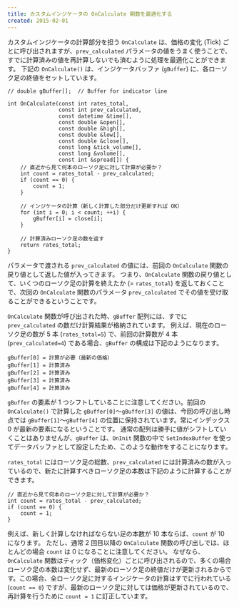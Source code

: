 ```yaml
---
title: カスタムインジケータの OnCalculate 関数を最適化する
created: 2015-02-01
---
```


カスタムインジケータの計算部分を担う `OnCalculate` は、価格の変化 (Tick) ごとに呼び出されますが、`prev_calculated` パラメータの値をうまく使うことで、すでに計算済みの値を再計算しないでも済むように処理を最適化ことができます。
下記の `OnCalculate()` は、インジケータバッファ (`gBuffer`) に、各ローソク足の終値をセットしています。

```mql
// double gBuffer[];  // Buffer for indicator line

int OnCalculate(const int rates_total,
                const int prev_calculated,
                const datetime &time[],
                const double &open[],
                const double &high[],
                const double &low[],
                const double &close[],
                const long &tick_volume[],
                const long &volume[],
                const int &spread[]) {
    // 直近から見て何本のローソク足に対して計算が必要か？
    int count = rates_total - prev_calculated;
    if (count == 0) {
        count = 1;
    }

    // インジケータの計算（新しく計算した部分だけ更新すれば OK）
    for (int i = 0; i < count; ++i) {
        gBuffer[i] = close[i];
    }

    // 計算済みローソク足の数を返す
    return rates_total;
}
```

パラメータで渡される `prev_calculated` の値には、前回の `OnCalculate` 関数の戻り値として返した値が入ってきます。
つまり、`OnCalculate` 関数の戻り値として、いくつのローソク足の計算を終えたか (= `rates_total`) を返しておくことで、次回の `OnCalculate` 関数のパラメータ `prev_calculated` でその値を受け取ることができるということです。

`OnCalculate` 関数が呼び出された時、`gBuffer` 配列には、すでに `prev_calculated` の数だけ計算結果が格納されています。
例えば、現在のローソク足の数が 5 本 (`rates_total=5`) で、前回の計算数が 4 本 (`prev_calculated=4`) である場合、`gBuffer` の構成は下記のようになります。

```mql
gBuffer[0] = 計算が必要（最新の価格）
gBuffer[1] = 計算済み
gBuffer[2] = 計算済み
gBuffer[3] = 計算済み
gBuffer[4] = 計算済み
```

`gBuffer` の要素が 1 つシフトしていることに注意してください。前回の `OnCalculate()` で計算した `gBuffer[0]`〜`gBuffer[3]` の値は、今回の呼び出し時点では `gBuffer[1]`〜`gBuffer[4]` の位置に保持されています。常にインデックス 0 が最新の要素になるということです。
通常の配列は勝手に値がシフトしていくことはありませんが、`gBuffer` は、`OnInit` 関数の中で `SetIndexBuffer` を使ってデータバッファとして設定したため、このような動作をすることになります。

`rates_total` にはローソク足の総数、`prev_calculated` には計算済みの数が入っているので、新たに計算すべきローソク足の本数は下記のように計算することができます。

```mql
// 直近から見て何本のローソク足に対して計算が必要か？
int count = rates_total - prev_calculated;
if (count == 0) {
    count = 1;
}
```

例えば、新しく計算しなければならない足の本数が 10 本ならば、`count` が 10 になります。
ただし、通常 2 回目以降の `OnCalculate` 関数の呼び出しでは、ほとんどの場合 `count` は 0 になることに注意してください。
なぜなら、`OnCalculate` 関数はティック（価格変化）ごとに呼び出されるので、多くの場合ローソク足の本数は変化せず、最新のローソク足の終値だけが更新されるからです。この場合、全ローソク足に対するインジケータの計算はすでに行われている (`count == 0`) ですが、最新のローソク足に対しては価格が更新されているので、再計算を行うために `count = 1` に訂正しています。

